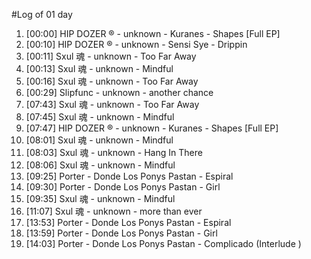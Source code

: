 #Log of 01 day

1. [00:00] HIP DOZER ® - unknown - Kuranes - Shapes [Full EP]
1. [00:10] HIP DOZER ® - unknown - Sensi Sye - Drippin
1. [00:11] Sxul 魂 - unknown - Too Far Away
1. [00:13] Sxul 魂 - unknown - Mindful
1. [00:16] Sxul 魂 - unknown - Too Far Away
1. [00:29] Slipfunc - unknown - another chance
1. [07:43] Sxul 魂 - unknown - Too Far Away
1. [07:45] Sxul 魂 - unknown - Mindful
1. [07:47] HIP DOZER ® - unknown - Kuranes - Shapes [Full EP]
1. [08:01] Sxul 魂 - unknown - Mindful
1. [08:03] Sxul 魂 - unknown - Hang In There
1. [08:06] Sxul 魂 - unknown - Mindful
1. [09:25] Porter - Donde Los Ponys Pastan - Espiral
1. [09:30] Porter - Donde Los Ponys Pastan - Girl
1. [09:35] Sxul 魂 - unknown - Mindful
1. [11:07] Sxul 魂 - unknown - more than ever
1. [13:53] Porter - Donde Los Ponys Pastan - Espiral
1. [13:59] Porter - Donde Los Ponys Pastan - Girl
1. [14:03] Porter - Donde Los Ponys Pastan - Complicado (Interlude )
